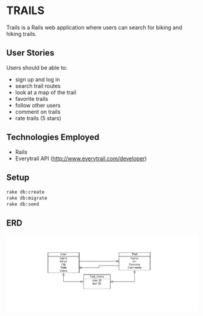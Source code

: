 TRAILS
======
Trails is a Rails web application where users can search for biking and hiking trails.

User Stories
------------
Users should be able to:

 - sign up and log in
 - search trail routes
 - look at a map of the trail
 - favorite trails
 - follow other users
 - comment on trails
 - rate trails (5 stars)

Technologies Employed
------------
 - Rails
 - Everytrail API (http://www.everytrail.com/developer)

Setup
-------
	rake db:create
	rake db:migrate
	rake db:seed
 
ERD
------------
![](erd.png)